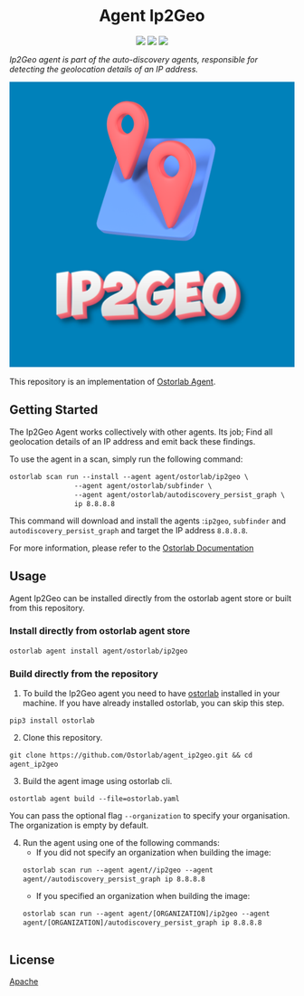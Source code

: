<h1 align="center">Agent Ip2Geo</h1>

<p align="center">
<img src="https://img.shields.io/badge/License-Apache_2.0-brightgreen.svg">
<img src="https://img.shields.io/github/languages/top/ostorlab/agent_tsunami">
<img src="https://img.shields.io/badge/PRs-welcome-brightgreen.svg">
</p>

_Ip2Geo agent is part of the auto-discovery agents, responsible for detecting the geolocation details of an IP address._

<p align="center">
<img src="https://github.com/Ostorlab/agent_ip2geo/blob/main/images/logo.png" alt="agent-ip2geo" />
</p>

This repository is an implementation of [Ostorlab Agent](https://pypi.org/project/ostorlab/). 

## Getting Started
The Ip2Geo Agent works collectively with other agents. Its job; Find all geolocation details of an IP address and emit back these findings.

To use the agent in a scan, simply run the following command:

```shell
ostorlab scan run --install --agent agent/ostorlab/ip2geo \
			    --agent agent/ostorlab/subfinder \
			    --agent agent/ostorlab/autodiscovery_persist_graph \
			    ip 8.8.8.8
```

This command will download and install the agents :`ip2geo`, `subfinder` and `autodiscovery_persist_graph` and target the IP address `8.8.8.8`.

For more information, please refer to the [Ostorlab Documentation](https://github.com/Ostorlab/ostorlab/blob/main/README.md)


## Usage

Agent Ip2Geo can be installed directly from the ostorlab agent store or built from this repository.

 ### Install directly from ostorlab agent store

 ```shell
 ostorlab agent install agent/ostorlab/ip2geo
 ```

### Build directly from the repository

 1. To build the Ip2Geo agent you need to have [ostorlab](https://pypi.org/project/ostorlab/) installed in your machine. If you have already installed ostorlab, you can skip this step.

```shell
pip3 install ostorlab
```

 2. Clone this repository.

```shell
git clone https://github.com/Ostorlab/agent_ip2geo.git && cd agent_ip2geo
```

 3. Build the agent image using ostorlab cli.

 ```shell
 ostortlab agent build --file=ostorlab.yaml
 ```
 You can pass the optional flag `--organization` to specify your organisation. The organization is empty by default.

 4. Run the agent using one of the following commands:
	 * If you did not specify an organization when building the image:
	  ```shell
	  ostorlab scan run --agent agent//ip2geo --agent agent//autodiscovery_persist_graph ip 8.8.8.8
	  ```
	 * If you specified an organization when building the image:
	  ```shell
	  ostorlab scan run --agent agent/[ORGANIZATION]/ip2geo --agent agent/[ORGANIZATION]/autodiscovery_persist_graph ip 8.8.8.8


## License
[Apache](./LICENSE)

